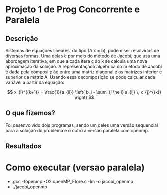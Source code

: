 # Projeto 1 de Prog Concorrente e Paralela

## Descrição
Sistemas de equações lineares, do tipo (A.x = b), podem ser resolvidos de
diversas formas. Uma delas  ́e por meio do método de Jacobi, que usa uma
abordagem iterativa, em que a cada itera ̧c ̃ao k se calcula uma nova aproximação
da solução.
A representaçãoo algébrica do m ́etodo de Jacobi  ́e dada pela composi ̧c ̃ao
entre uma matriz diagonal e as matrizes inferior e superior da matriz A. Usando
essa decomposição se pode calcular cada variável a partir da equação:

$$
x_{i}^{(k+1)} = \frac{1}{a_{ii}} \left( b_i - \sum_{j \ne i} a_{ij} \, x_{j}^{(k)} \right)
$$


## O que fizemos?
Foi desenvolvido dois programas, sendo um deles uma versão sequencial para a solução do problema e o outro a versão paralela com openmp.


## Resultados
# Como executar (versao paralela)
- gcc -fopenmp -O2 openMP_Etore.c -lm -o jacobi_openmp 
- ./jacobi_openmp
